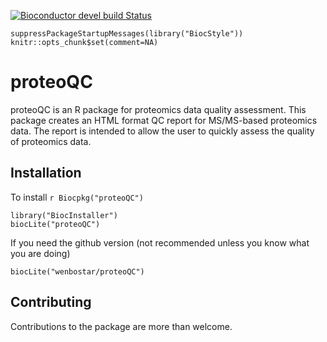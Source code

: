 [![Bioconductor devel build Status](http://bioconductor.org/shields/build/devel/bioc/proteoQC.svg)](http://bioconductor.org/packages/devel/bioc/html/proteoQC.html) 

```{r env, echo=FALSE}
suppressPackageStartupMessages(library("BiocStyle"))
knitr::opts_chunk$set(comment=NA)
```

# proteoQC
proteoQC is an R package for proteomics data quality assessment. This package creates an HTML format QC report for MS/MS-based proteomics data. The report is intended to allow the user to quickly assess the quality of proteomics data.

## Installation

To install `r Biocpkg("proteoQC")`

```{r install, eval = FALSE}
library("BiocInstaller")
biocLite("proteoQC")
```

If you need the github version (not recommended unless you know what
you are doing)

```{r installgh, eval = FALSE}
biocLite("wenbostar/proteoQC")
```


## Contributing

Contributions to the package are more than welcome. 
